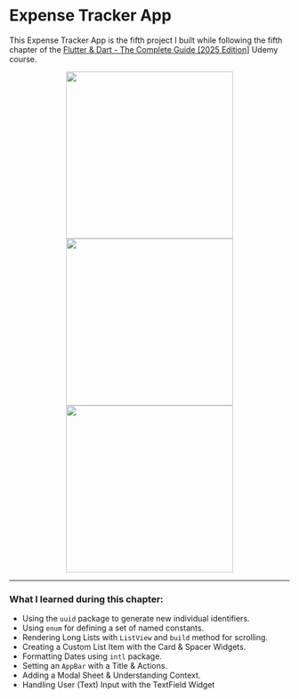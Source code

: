 # Expense Tracker App

This Expense Tracker App is the fifth project I built while following the fifth chapter of the [Flutter &amp; Dart - The Complete Guide [2025 Edition]](https://www.udemy.com/course/learn-flutter-dart-to-build-ios-android-apps/) Udemy course.

<p align="center">
  <img src="" alt="" width="300"/>
  <img src="" alt="" width="300"/>
  <img src="" alt="" width="300"/>
</p>

---

### What I learned during this chapter:

- Using the `uuid` package to generate new individual identifiers.
- Using `enum` for defining a set of named constants.
- Rendering Long Lists with `ListView` and `build` method for scrolling.
- Creating a Custom List Item with the Card & Spacer Widgets.
- Formatting Dates using `intl` package.
- Setting an `AppBar` with a Title & Actions.
- Adding a Modal Sheet & Understanding Context.
- Handling User (Text) Input with the TextField Widget
